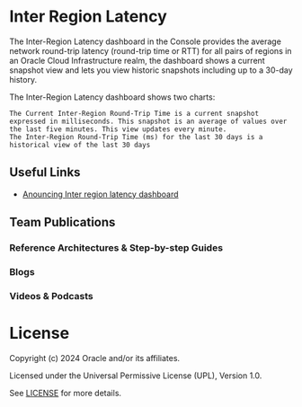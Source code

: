 #  Inter Region Latency

The Inter-Region Latency dashboard in the Console provides the average network round-trip latency (round-trip time or RTT) for all pairs of regions  in an Oracle Cloud Infrastructure realm, the dashboard shows a current snapshot view and lets you view historic snapshots including up to a 30-day history.

The Inter-Region Latency dashboard shows two charts:

    The Current Inter-Region Round-Trip Time is a current snapshot expressed in milliseconds. This snapshot is an average of values over the last five minutes. This view updates every minute.
    The Inter-Region Round-Trip Time (ms) for the last 30 days is a historical view of the last 30 days


## Useful Links
- [Anouncing Inter region latency dashboard](https://blogs.oracle.com/cloud-infrastructure/post/announcing-the-inter-region-latency-dashboard-for-oracle-cloud-infrastructure)

## Team Publications

### Reference Architectures & Step-by-step Guides


### Blogs
 



### Videos & Podcasts



# License

Copyright (c) 2024 Oracle and/or its affiliates.

Licensed under the Universal Permissive License (UPL), Version 1.0.

See [LICENSE](https://github.com/oracle-devrel/technology-engineering/blob/main/LICENSE) for more details.
